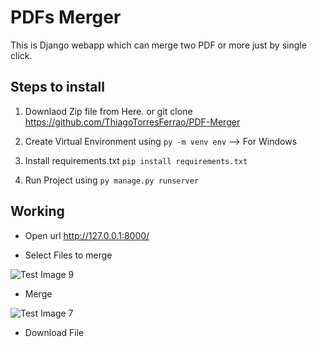 # PDFs Merger

This is Django webapp which can merge two PDF or more just by single click.

## Steps to install

1. Downlaod Zip file from Here.
   or git clone https://github.com/ThiagoTorresFerrao/PDF-Merger

2. Create Virtual Environment using
   `py -m venv env` --> For Windows

3. Install requirements.txt
   `pip install requirements.txt`

4. Run Project using
   `py manage.py runserver`

## Working

- Open url http://127.0.0.1:8000/

* Select Files to merge

![Test Image 9](https://raw.github.com/ThiagoTorresFerrao/PDF-Merger/blob/master/output/1.PNG)

- Merge

![Test Image 7](https://raw.github.com/ThiagoTorresFerrao/PDF-Merger/blob/master/output/2.PNG)

- Download File
